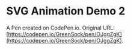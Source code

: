 # SVG Animation Demo 2

A Pen created on CodePen.io. Original URL: [https://codepen.io/GreenSock/pen/OJggZgK](https://codepen.io/GreenSock/pen/OJggZgK).

